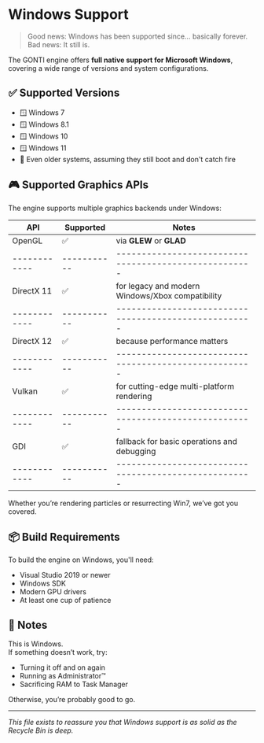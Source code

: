 # Windows Support

> Good news: Windows has been supported since... basically forever.  
> Bad news: It still is.

The GONTI engine offers **full native support for Microsoft Windows**, covering a wide range of versions and system configurations.

## ✅ Supported Versions

- 🪟 Windows 7  
- 🪟 Windows 8.1  
- 🪟 Windows 10  
- 🪟 Windows 11  
- 🧟 Even older systems, assuming they still boot and don't catch fire

## 🎮 Supported Graphics APIs

The engine supports multiple graphics backends under Windows:

| API        | Supported | Notes                                              |
|------------|-----------|-----------------------------------------------------|
| OpenGL     | ✅        | via **GLEW** or **GLAD**                           |
|------------|-----------|-----------------------------------------------------|
| DirectX 11 | ✅        | for legacy and modern Windows/Xbox compatibility   |
|------------|-----------|-----------------------------------------------------|
| DirectX 12 | ✅        | because performance matters                        |
|------------|-----------|-----------------------------------------------------|
| Vulkan     | ✅        | for cutting-edge multi-platform rendering          |
|------------|-----------|-----------------------------------------------------|
| GDI        | ✅        | fallback for basic operations and debugging        |
|------------|-----------|-----------------------------------------------------|

Whether you’re rendering particles or resurrecting Win7, we’ve got you covered.

## 📦 Build Requirements

To build the engine on Windows, you'll need:

- Visual Studio 2019 or newer  
- Windows SDK  
- Modern GPU drivers  
- At least one cup of patience

## 📝 Notes

This is Windows.  
If something doesn’t work, try:

- Turning it off and on again  
- Running as Administrator™️  
- Sacrificing RAM to Task Manager

Otherwise, you’re probably good to go.

---

*This file exists to reassure you that Windows support is as solid as the Recycle Bin is deep.*

